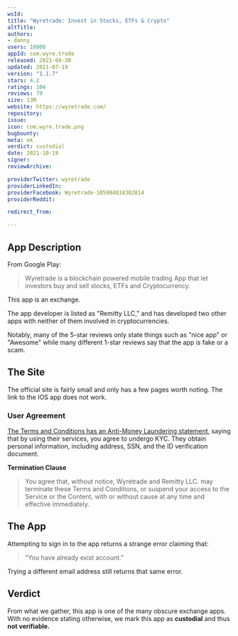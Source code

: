 ```yaml
---
wsId: 
title: "Wyretrade: Invest in Stocks, ETFs & Crypto"
altTitle: 
authors:
- danny
users: 10000
appId: com.wyre.trade
released: 2021-04-30
updated: 2021-07-19
version: "1.1.7"
stars: 4.2
ratings: 104
reviews: 79
size: 13M
website: https://wyretrade.com/
repository: 
issue: 
icon: com.wyre.trade.png
bugbounty: 
meta: ok
verdict: custodial
date: 2021-10-19
signer: 
reviewArchive:

providerTwitter: wyretrade
providerLinkedIn: 
providerFacebook: Wyretrade-105994018302814
providerReddit: 

redirect_from:

---
```


## App Description

From Google Play:

> Wyretrade is a blockchain powered mobile trading App that let investors buy and sell stocks, ETFs and Cryptocurrency.

This app is an exchange.

The app developer is listed as "Remitty LLC," and has developed two other apps with neither of them involved in cryptocurrencies.

Notably, many of the 5-star reviews only state things such as "nice app" or "Awesome" while many different 1-star reviews say that the app is fake or a scam.

## The Site

The official site is fairly small and only has a few pages worth noting. The link to the IOS app does not work.

### User Agreement

[The Terms and Conditions has an Anti-Money Laundering statement](https://wyretrade.com/terms/), saying that by using their services, you agree to undergo KYC. They obtain personal information, including address, SSN, and the ID verification document.

**Termination Clause**

> You agree that, without notice, Wyretrade and Remitty LLC. may terminate these Terms and Conditions, or suspend your access to the Service or the Content, with or without cause at any time and effective immediately. 

## The App

Attempting to sign in to the app returns a strange error claiming that:

> "You have already exist account."

Trying a different email address still returns that same error.

## Verdict

From what we gather, this app is one of the many obscure exchange apps. With no evidence stating otherwise, we mark this app as **custodial** and thus **not verifiable.**
